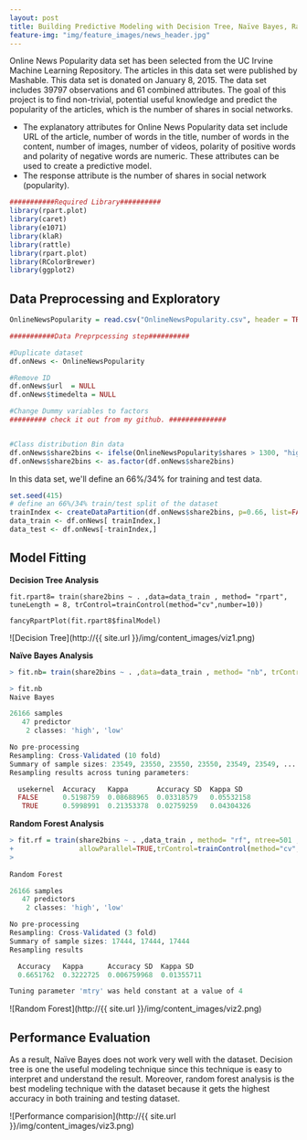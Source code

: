 ```yaml
---
layout: post
title: Building Predictive Modeling with Decision Tree, Naïve Bayes, Random forest in R.
feature-img: "img/feature_images/news_header.jpg"
---
```


Online News Popularity data set has been selected from the UC Irvine Machine Learning Repository. The articles in this data set were published by Mashable. This data set is donated on January 8, 2015. The data set includes 39797 observations and 61 combined attributes. The goal of this project is to find non-trivial, potential useful knowledge and predict the popularity of the articles, which is the number of shares in social networks.


* The explanatory attributes for Online News Popularity data set include URL of the article, number of words in the title, number of words in the content, number of images, number of videos, polarity of positive words and polarity of negative words are numeric. These attributes can be used to create a predictive model.
* The response attribute is the number of shares in social network (popularity).

```R
###########Required Library##########
library(rpart.plot)
library(caret)
library(e1071)
library(klaR)
library(rattle)
library(rpart.plot)
library(RColorBrewer)
library(ggplot2)
```

## Data Preprocessing and Exploratory



```R
OnlineNewsPopularity = read.csv("OnlineNewsPopularity.csv", header = TRUE)

###########Data Preprpcessing step##########

#Duplicate dataset
df.onNews <- OnlineNewsPopularity

#Remove ID
df.onNews$url  = NULL
df.onNews$timedelta = NULL

#Change Dummy variables to factors
######### check it out from my github. ##############


#Class distribution Bin data
df.onNews$share2bins <- ifelse(OnlineNewsPopularity$shares > 1300, "high", "low")
df.onNews$share2bins <- as.factor(df.onNews$share2bins)
```


In this data set, we'll define an 66%/34% for training and test data.

```R
set.seed(415)
# define an 66%/34% train/test split of the dataset
trainIndex <- createDataPartition(df.onNews$share2bins, p=0.66, list=FALSE)
data_train <- df.onNews[ trainIndex,]
data_test <- df.onNews[-trainIndex,]
```


## Model Fitting
**Decision Tree Analysis**
```
fit.rpart8= train(share2bins ~ . ,data=data_train , method= "rpart", tuneLength = 8, trControl=trainControl(method="cv",number=10))

fancyRpartPlot(fit.rpart8$finalModel)
```
![Decision Tree](http://{{ site.url }}/img/content_images/viz1.png)


**Naïve Bayes Analysis**
```R
> fit.nb= train(share2bins ~ . ,data=data_train , method= "nb", trControl=trainControl(method="cv",number=10))

> fit.nb
Naive Bayes 

26166 samples
   47 predictor
    2 classes: 'high', 'low' 

No pre-processing
Resampling: Cross-Validated (10 fold) 
Summary of sample sizes: 23549, 23550, 23550, 23550, 23549, 23549, ... 
Resampling results across tuning parameters:

  usekernel  Accuracy   Kappa       Accuracy SD  Kappa SD  
  FALSE      0.5198759  0.08688965  0.03318579   0.05532158
   TRUE      0.5998991  0.21353378  0.02759259   0.04304326

```

**Random Forest Analysis**
```R
> fit.rf = train(share2bins ~ . ,data_train , method= "rf", ntree=501 , tuneGrid = data.frame(mtry = 4), 
+                allowParallel=TRUE,trControl=trainControl(method="cv",number=10) )
> 
 
Random Forest 

26166 samples
   47 predictors
    2 classes: 'high', 'low' 

No pre-processing
Resampling: Cross-Validated (3 fold) 
Summary of sample sizes: 17444, 17444, 17444 
Resampling results

  Accuracy   Kappa      Accuracy SD  Kappa SD  
  0.6651762  0.3222725  0.006759968  0.01355711

Tuning parameter 'mtry' was held constant at a value of 4
```
![Random Forest](http://{{ site.url }}/img/content_images/viz2.png)



## Performance Evaluation
As a result, Naïve Bayes does not work very well with the dataset. Decision tree is one the useful modeling technique since this technique is easy to interpret and understand the result. Moreover, random forest analysis is the best modeling technique with the dataset because it gets the highest accuracy in both training and testing dataset.

![Performance comparision](http://{{ site.url }}/img/content_images/viz3.png)

